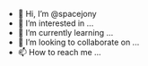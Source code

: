 - 👋 Hi, I’m @spacejony
- 👀 I’m interested in ...
- 🌱 I’m currently learning ...
- 💞️ I’m looking to collaborate on ...
- 📫 How to reach me ...

<!---
spacejony/spacejony is a ✨ special ✨ repository because its `README.md` (this file) appears on your GitHub profile.
You can click the Preview link to take a look at your changes.
--->

